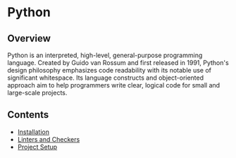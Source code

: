 # Python

## Overview

Python is an interpreted, high-level, general-purpose programming language. Created by Guido van Rossum and first released in 1991, Python's design philosophy emphasizes code readability with its notable use of significant whitespace. Its language constructs and object-oriented approach aim to help programmers write clear, logical code for small and large-scale projects.

## Contents

- [Installation](./installation.md)
- [Linters and Checkers](./linters_and_checkers.md)
- [Project Setup](./project_setup.md)
